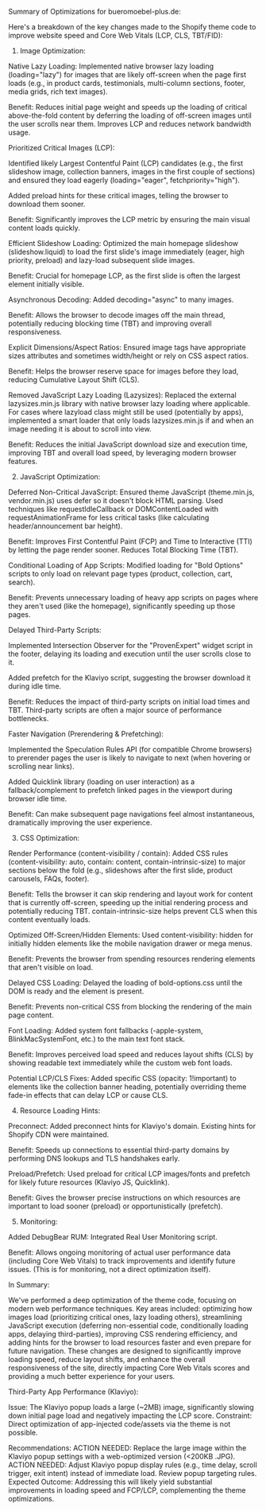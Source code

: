 Summary of Optimizations for bueromoebel-plus.de:


Here's a breakdown of the key changes made to the Shopify theme code to improve website speed and Core Web Vitals (LCP, CLS, TBT/FID):

1. Image Optimization:

Native Lazy Loading: Implemented native browser lazy loading (loading="lazy") for images that are likely off-screen when the page first loads (e.g., in product cards, testimonials, multi-column sections, footer, media grids, rich text images).

Benefit: Reduces initial page weight and speeds up the loading of critical above-the-fold content by deferring the loading of off-screen images until the user scrolls near them. Improves LCP and reduces network bandwidth usage.

Prioritized Critical Images (LCP):

Identified likely Largest Contentful Paint (LCP) candidates (e.g., the first slideshow image, collection banners, images in the first couple of sections) and ensured they load eagerly (loading="eager", fetchpriority="high").

Added preload hints for these critical images, telling the browser to download them sooner.

Benefit: Significantly improves the LCP metric by ensuring the main visual content loads quickly.

Efficient Slideshow Loading: Optimized the main homepage slideshow (slideshow.liquid) to load the first slide's image immediately (eager, high priority, preload) and lazy-load subsequent slide images.

Benefit: Crucial for homepage LCP, as the first slide is often the largest element initially visible.

Asynchronous Decoding: Added decoding="async" to many images.

Benefit: Allows the browser to decode images off the main thread, potentially reducing blocking time (TBT) and improving overall responsiveness.

Explicit Dimensions/Aspect Ratios: Ensured image tags have appropriate sizes attributes and sometimes width/height or rely on CSS aspect ratios.

Benefit: Helps the browser reserve space for images before they load, reducing Cumulative Layout Shift (CLS).

Removed JavaScript Lazy Loading (Lazysizes): Replaced the external lazysizes.min.js library with native browser lazy loading where applicable. For cases where lazyload class might still be used (potentially by apps), implemented a smart loader that only loads lazysizes.min.js if and when an image needing it is about to scroll into view.

Benefit: Reduces the initial JavaScript download size and execution time, improving TBT and overall load speed, by leveraging modern browser features.

2. JavaScript Optimization:

Deferred Non-Critical JavaScript: Ensured theme JavaScript (theme.min.js, vendor.min.js) uses defer so it doesn't block HTML parsing. Used techniques like requestIdleCallback or DOMContentLoaded with requestAnimationFrame for less critical tasks (like calculating header/announcement bar height).

Benefit: Improves First Contentful Paint (FCP) and Time to Interactive (TTI) by letting the page render sooner. Reduces Total Blocking Time (TBT).

Conditional Loading of App Scripts: Modified loading for "Bold Options" scripts to only load on relevant page types (product, collection, cart, search).

Benefit: Prevents unnecessary loading of heavy app scripts on pages where they aren't used (like the homepage), significantly speeding up those pages.

Delayed Third-Party Scripts:

Implemented Intersection Observer for the "ProvenExpert" widget script in the footer, delaying its loading and execution until the user scrolls close to it.

Added prefetch for the Klaviyo script, suggesting the browser download it during idle time.

Benefit: Reduces the impact of third-party scripts on initial load times and TBT. Third-party scripts are often a major source of performance bottlenecks.

Faster Navigation (Prerendering & Prefetching):

Implemented the Speculation Rules API (for compatible Chrome browsers) to prerender pages the user is likely to navigate to next (when hovering or scrolling near links).

Added Quicklink library (loading on user interaction) as a fallback/complement to prefetch linked pages in the viewport during browser idle time.

Benefit: Can make subsequent page navigations feel almost instantaneous, dramatically improving the user experience.

3. CSS Optimization:

Render Performance (content-visibility / contain): Added CSS rules (content-visibility: auto, contain: content, contain-intrinsic-size) to major sections below the fold (e.g., slideshows after the first slide, product carousels, FAQs, footer).

Benefit: Tells the browser it can skip rendering and layout work for content that is currently off-screen, speeding up the initial rendering process and potentially reducing TBT. contain-intrinsic-size helps prevent CLS when this content eventually loads.

Optimized Off-Screen/Hidden Elements: Used content-visibility: hidden for initially hidden elements like the mobile navigation drawer or mega menus.

Benefit: Prevents the browser from spending resources rendering elements that aren't visible on load.

Delayed CSS Loading: Delayed the loading of bold-options.css until the DOM is ready and the element is present.

Benefit: Prevents non-critical CSS from blocking the rendering of the main page content.

Font Loading: Added system font fallbacks (-apple-system, BlinkMacSystemFont, etc.) to the main text font stack.

Benefit: Improves perceived load speed and reduces layout shifts (CLS) by showing readable text immediately while the custom web font loads.

Potential LCP/CLS Fixes: Added specific CSS (opacity: 1!important) to elements like the collection banner heading, potentially overriding theme fade-in effects that can delay LCP or cause CLS.

4. Resource Loading Hints:

Preconnect: Added preconnect hints for Klaviyo's domain. Existing hints for Shopify CDN were maintained.

Benefit: Speeds up connections to essential third-party domains by performing DNS lookups and TLS handshakes early.

Preload/Prefetch: Used preload for critical LCP images/fonts and prefetch for likely future resources (Klaviyo JS, Quicklink).

Benefit: Gives the browser precise instructions on which resources are important to load sooner (preload) or opportunistically (prefetch).

5. Monitoring:

Added DebugBear RUM: Integrated Real User Monitoring script.

Benefit: Allows ongoing monitoring of actual user performance data (including Core Web Vitals) to track improvements and identify future issues. (This is for monitoring, not a direct optimization itself).


In Summary:

We've performed a deep optimization of the theme code, focusing on modern web performance techniques. Key areas included: optimizing how images load (prioritizing critical ones, lazy loading others), streamlining JavaScript execution (deferring non-essential code, conditionally loading apps, delaying third-parties), improving CSS rendering efficiency, and adding hints for the browser to load resources faster and even prepare for future navigation. These changes are designed to significantly improve loading speed, reduce layout shifts, and enhance the overall responsiveness of the site, directly impacting Core Web Vitals scores and providing a much better experience for your users.


Third-Party App Performance (Klaviyo):

Issue: The Klaviyo popup loads a large (~2MB) image, significantly slowing down initial page load and negatively impacting the LCP score.
Constraint: Direct optimization of app-injected code/assets via the theme is not possible.

Recommendations:
ACTION NEEDED: Replace the large image within the Klaviyo popup settings with a web-optimized version (<200KB .JPG).
ACTION NEEDED: Adjust Klaviyo popup display rules (e.g., time delay, scroll trigger, exit intent) instead of immediate load.
Review popup targeting rules.
Expected Outcome: Addressing this will likely yield substantial improvements in loading speed and FCP/LCP, complementing the theme optimizations.



